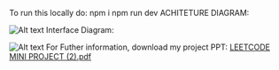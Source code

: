 To run this locally do:
npm i
npm run dev 
ACHITETURE DIAGRAM:

![Alt text](https://github.com/user-attachments/assets/2701e499-5b97-42f1-950e-d9ac3d54da59)
Interface Diagram:

![Alt text](https://github.com/user-attachments/assets/bba977f3-d843-47a0-9b29-f142758db66e)
For Futher information, download my project PPT:
[LEETCODE MINI PROJECT (2).pdf](https://github.com/user-attachments/files/22706768/LEETCODE.MINI.PROJECT.2.pdf)

